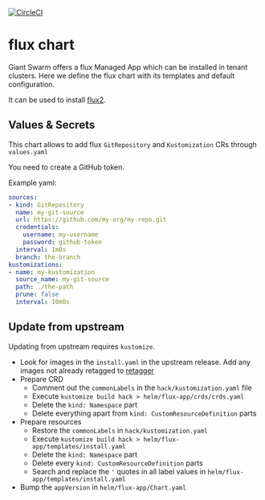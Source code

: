 [![CircleCI](https://circleci.com/gh/giantswarm/flux-app.svg?style=shield)](https://circleci.com/gh/giantswarm/flux-app)

# flux chart

Giant Swarm offers a flux Managed App which can be installed in tenant clusters.
Here we define the flux chart with its templates and default configuration.

It can be used to install [flux2](https://github.com/flux/flux2).

## Values & Secrets

This chart allows to add flux `GitRepository` and `Kustomization` CRs through `values.yaml`

You need to create a GitHub token.

Example yaml:

```yaml
sources:
- kind: GitRepository
  name: my-git-source
  url: https://github.com/my-org/my-repo.git
  credentials:
    username: my-username
    password: github-token
  interval: 1m0s
  branch: the-branch
kustomizations:
- name: my-kustomization
  source_name: my-git-source
  path: ./the-path
  prune: false
  interval: 10m0s
```

## Update from upstream

Updating from upstream requires `kustomize`.

- Look for images in the `install.yaml` in the upstream release. Add any images not already retagged to [retagger](https://github.com/giantswarm/retagger)
- Prepare CRD
  - Comment out the `commonLabels` in the `hack/kustomization.yaml` file
  - Execute `kustomize build hack > helm/flux-app/crds/crds.yaml`
  - Delete the `kind: Namespace` part
  - Delete everything apart from `kind: CustomResourceDefinition` parts
- Prepare resources
  - Restore the `commonLabels` in `hack/kustomization.yaml`
  - Execute `kustomize build hack > helm/flux-app/templates/install.yaml`
  - Delete the `kind: Namespace` part
  - Delete every `kind: CustomResourceDefinition` parts
  - Search and replace the `'` quotes in all label values in `helm/flux-app/templates/install.yaml`
- Bump the `appVersion` in `helm/flux-app/Chart.yaml`
